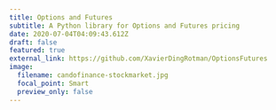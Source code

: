 ```yaml
---
title: Options and Futures
subtitle: A Python library for Options and Futures pricing
date: 2020-07-04T04:09:43.612Z
draft: false
featured: true
external_link: https://github.com/XavierDingRotman/OptionsFutures
image:
  filename: candofinance-stockmarket.jpg
  focal_point: Smart
  preview_only: false
---
```

